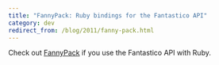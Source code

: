 ```yaml
---
title: "FannyPack: Ruby bindings for the Fantastico API"
category: dev
redirect_from: /blog/2011/fanny-pack.html
---
```


Check out [FannyPack][] if you use the Fantastico API with Ruby.

[FannyPack]: https://github.com/site5/fanny_pack
